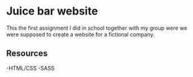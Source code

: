 # Juice bar website

This the first assignment I did in school together with my group were we were supposed to create a website for a fictional company.

## Resources

-HTML/CSS
-SASS


